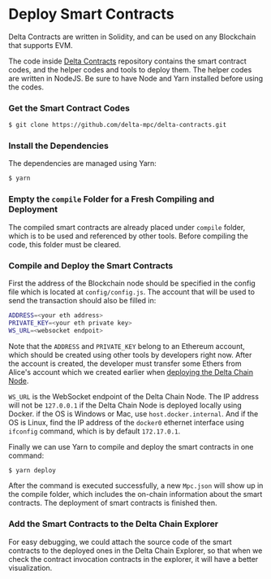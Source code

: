 # Deploy Smart Contracts

Delta Contracts are written in Solidity, and can be used on any Blockchain that supports EVM.

The code inside [Delta Contracts](https://github.com/delta-mpc/delta-contracts) repository contains the smart contract codes, and the helper codes and tools to deploy them. The helper codes are written in NodeJS. Be sure to have Node and Yarn installed before using the codes.

### Get the Smart Contract Codes

```bash
$ git clone https://github.com/delta-mpc/delta-contracts.git
```

### Install the Dependencies

The dependencies are managed using Yarn:

```bash
$ yarn
```

### Empty the `compile` Folder for a Fresh Compiling and Deployment

The compiled smart contracts are already placed under `compile` folder, which is to be used and referenced by other tools. Before compiling the code, this folder must be cleared.

### Compile and Deploy the Smart Contracts

First the address of the Blockchain node should be specified in the config file which is located at `config/config.js`. The account that will be used to send the transaction should also be filled in:

```bash
ADDRESS=<your eth address>
PRIVATE_KEY=<your eth private key>
WS_URL=<websocket endpoit>
```

Note that the `ADDRESS` and `PRIVATE_KEY` belong to an Ethereum account, which should be created using other tools by developers right now. After the account is created, the developer must transfer some Ethers from Alice's account which we created earlier when [deploying the Delta Chain Node](start-delta-chain-node.md).

`WS_URL` is the WebSocket endpoint of the Delta Chain Node. The IP address will not be `127.0.0.1` if the Delta Chain Node is deployed locally using Docker. if the OS is Windows or Mac, use `host.docker.internal`. And if the OS is Linux, find the IP address of the `docker0` ethernet interface using `ifconfig` command, which is by default `172.17.0.1`.

Finally we can use Yarn to compile and deploy the smart contracts in one command:

```bash
$ yarn deploy
```

After the command is executed successfully, a new `Mpc.json` will show up in the compile folder, which includes the on-chain information about the smart contracts. The deployment of smart contracts is finished then.

### Add the Smart Contracts to the Delta Chain Explorer

For easy debugging, we could attach the source code of the smart contracts to the deployed ones in the Delta Chain Explorer, so that when we check the contract invocation contracts in the explorer, it will have a better visualization.

